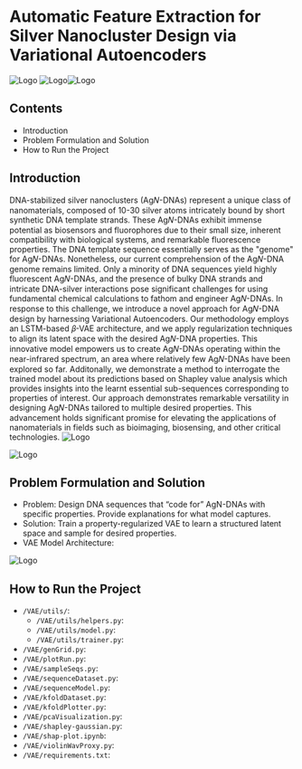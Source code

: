 
# Automatic Feature Extraction for Silver Nanocluster Design via Variational Autoencoders





![Logo](https://www.cs.albany.edu/sccepr/img/logo1.png)
![Logo](https://upload.wikimedia.org/wikipedia/en/thumb/0/0e/University_of_California%2C_Irvine_seal.svg/150px-University_of_California%2C_Irvine_seal.svg.png)![Logo](https://www.cs.albany.edu/~petko/lab/img/logo1.png)


## Contents 

 - Introduction
 - Problem Formulation and Solution
 - How to Run the Project


## Introduction
DNA-stabilized silver nanoclusters (Ag𝑁-DNAs) represent a unique class of nanomaterials, composed of 10-30 silver atoms intricately bound by short synthetic DNA template strands. These Ag𝑁-DNAs exhibit immense potential as biosensors and fluorophores due to their small size, inherent compatibility with biological systems, and remarkable fluorescence properties. The DNA template sequence essentially serves as the "genome" for Ag𝑁-DNAs. Nonetheless, our current comprehension of the Ag𝑁-DNA genome remains limited. Only a minority of DNA sequences yield highly fluorescent Ag𝑁-DNAs, and the presence of bulky DNA strands and intricate DNA-silver interactions pose significant challenges for using fundamental chemical calculations to fathom and engineer Ag𝑁-DNAs.
In response to this challenge, we introduce a novel approach for Ag𝑁-DNA design by harnessing Variational Autoencoders. Our methodology employs an LSTM-based 𝛽-VAE architecture, and we apply regularization techniques to align its latent space with the desired Ag𝑁-DNA properties. This innovative model empowers us to create Ag𝑁-DNAs operating within the near-infrared spectrum, an area where relatively few Ag𝑁-DNAs have been explored so far.
Additonally, we demonstrate a method to interrogate the trained model about its predictions based on Shapley value analysis which provides insights into the learnt essential sub-sequences corresponding to properties of interest. 
Our approach demonstrates remarkable versatility in designing Ag𝑁-DNAs tailored to multiple desired properties. This advancement holds significant promise for elevating the applications of nanomaterials in  fields such as bioimaging, biosensing, and other critical technologies.
![Logo](https://imageupload.io/ib/LuxfBl1wquzLM8y_1699199518.png)


![Logo](https://imageupload.io/ib/2J254j1PUyKMeyL_1699199752.png)

## Problem Formulation and Solution
- Problem: Design DNA sequences that “code for” AgN-DNAs with specific properties. Provide explanations for what model captures.
- Solution: Train a property-regularized VAE to learn a structured latent space and sample for desired properties.
- VAE Model Architecture:

![Logo](https://imageupload.io/ib/Ke1xrj8yJHCngG2_1699200592.png)

## How to Run the Project
- `/VAE/utils/`: 
    - `/VAE/utils/helpers.py`:
    - `/VAE/utils/model.py`:
    - `/VAE/utils/trainer.py`:
- `/VAE/genGrid.py`: 
- `/VAE/plotRun.py`: 
- `/VAE/sampleSeqs.py`: 
- `/VAE/sequenceDataset.py`: 
- `/VAE/sequenceModel.py`: 
- `/VAE/kfoldDataset.py`: 
- `/VAE/kfoldPlotter.py`: 
- `/VAE/pcaVisualization.py`: 
- `/VAE/shapley-gaussian.py`: 
- `/VAE/shap-plot.ipynb`: 
- `/VAE/violinWavProxy.py`: 
- `/VAE/requirements.txt`:     
